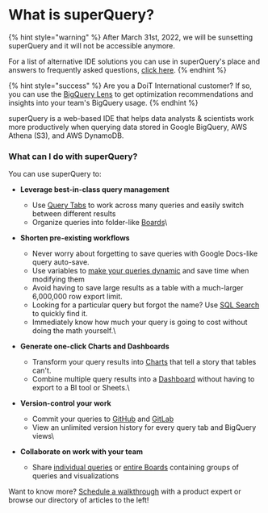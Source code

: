 # What is superQuery?

{% hint style="warning" %}
After March 31st, 2022, we will be sunsetting superQuery and it will not be accessible anymore.

For a list of alternative IDE solutions you can use in superQuery's place and answers to frequently asked questions, [click here](https://docs.google.com/document/d/1ANH0SZNocv71nE6fIEPDPb\_ilGWDvftM3BicorjwXJ8/edit#bookmark=id.b6y8h7usq6gg).
{% endhint %}

{% hint style="success" %}
Are you a DoiT International customer? If so, you can use the [BigQuery Lens](https://www.loom.com/share/7f00f912d1cc4993a89077214bd7b358) to get optimization recommendations and insights into your team's BigQuery usage.
{% endhint %}

superQuery is a web-based IDE that helps data analysts & scientists work more productively when querying data stored in Google BigQuery, AWS Athena (S3), and AWS DynamoDB.

### What can I do with superQuery?

You can use superQuery to:

* **Leverage best-in-class query management**
  * Use [Query Tabs](superquery-editor/query-tabs.md) to work across many queries and easily switch between different results
  * Organize queries into folder-like [Boards](superquery-editor/organizing-queries.md)\

* **Shorten pre-existing workflows**
  * Never worry about forgetting to save queries with Google Docs-like query auto-save.
  * Use variables to [make your queries dynamic](superquery-editor/variables.md) and save time when modifying them
  * Avoid having to save large results as a table with a much-larger 6,000,000 row export limit.
  * Looking for a particular query but forgot the name? Use [SQL Search](superquery-editor/sql-search.md) to quickly find it.
  * Immediately know how much your query is going to cost without doing the math yourself.\

* **Generate one-click Charts and Dashboards**
  * Transform your query results into [Charts](superquery-editor/charts.md) that tell a story that tables can't.
  * Combine multiple query results into a [Dashboard](dashboards/create-dashboards.md) without having to export to a BI tool or Sheets.\

* **Version-control your work**
  * Commit your queries to [GitHub](https://help.superquery.io/git-integrations/connect-github) and [GitLab](https://help.superquery.io/git-integrations/connect-gitlab)
  * View an unlimited version history for every query tab and BigQuery views\

* **Collaborate on work with your team**
  * Share [individual queries](superquery-editor/query-tabs.md#share-tab) or [entire Boards](superquery-editor/organizing-queries.md#share-a-board) containing groups of queries and visualizations

Want to know more? [Schedule a walkthrough](https://meetings.hubspot.com/matan-bordo) with a product expert or browse our directory of articles to the left!
